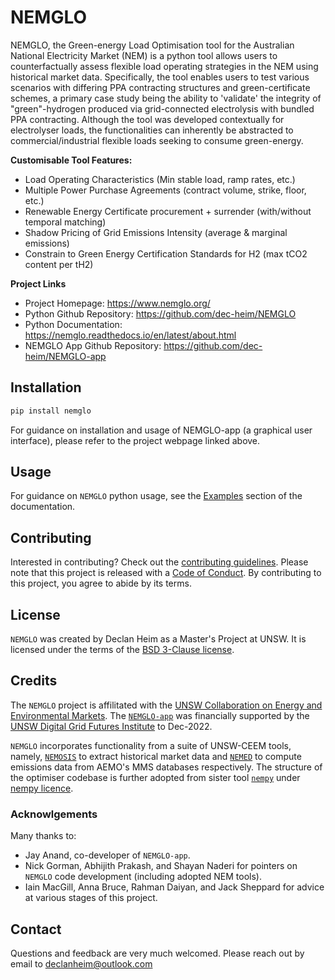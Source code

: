 # NEMGLO
NEMGLO, the Green-energy Load Optimisation tool for the Australian National Electricity Market (NEM) is a python tool allows users to counterfactually assess flexible load operating strategies in the NEM using historical market data. Specifically, the tool enables users to test various scenarios with differing PPA contracting structures and green-certificate schemes, a primary case study being the ability to 'validate' the integrity of "green"-hydrogen produced via grid-connected electrolysis with bundled PPA contracting. Although the tool was developed contextually for electrolyser loads, the functionalities can inherently be abstracted to commercial/industrial flexible loads seeking to consume green-energy. 

**Customisable Tool Features:**
- Load Operating Characteristics (Min stable load, ramp rates, etc.)
- Multiple Power Purchase Agreements (contract volume, strike, floor, etc.)
- Renewable Energy Certificate procurement + surrender (with/without temporal matching)
- Shadow Pricing of Grid Emissions Intensity (average & marginal emissions)
- Constrain to Green Energy Certification Standards for H2 (max tCO2 content per tH2) 

**Project Links**
- Project Homepage: https://www.nemglo.org/
- Python Github Repository: https://github.com/dec-heim/NEMGLO
- Python Documentation: https://nemglo.readthedocs.io/en/latest/about.html
- NEMGLO App Github Repository: https://github.com/dec-heim/NEMGLO-app


## Installation
```bash
pip install nemglo
```
For guidance on installation and usage of NEMGLO-app (a graphical user interface), please refer to the project webpage linked above.

## Usage
For guidance on `NEMGLO` python usage, see the [Examples](https://nemglo.readthedocs.io/en/latest/examples/fundamentals.html) section of the documentation.

## Contributing
Interested in contributing? Check out the [contributing guidelines](CONTRIBUTING.md).
Please note that this project is released with a [Code of Conduct](CONDUCT.md). By contributing to this project, you agree to abide by its terms.

## License
`NEMGLO` was created by Declan Heim as a Master's Project at UNSW. It is licensed under the terms of the [BSD 3-Clause license](LICENSE).

## Credits
The `NEMGLO` project is affilitated with the [UNSW Collaboration on Energy and Environmental Markets](https://www.ceem.unsw.edu.au/). The [`NEMGLO-app`](https://github.com/dec-heim/NEMGLO-app) was financially supported by the [UNSW Digital Grid Futures Institute](https://www.dgfi.unsw.edu.au/) to Dec-2022.

`NEMGLO` incorporates functionality from a suite of UNSW-CEEM tools, namely, [`NEMOSIS`](https://github.com/UNSW-CEEM/NEMOSIS) to extract historical market data and [`NEMED`](https://github.com/UNSW-CEEM/NEMED) to compute emissions data from AEMO's MMS databases respectively. The structure of the optimiser codebase is further adopted from sister tool [`nempy`](https://github.com/UNSW-CEEM/nempy) under [nempy licence](https://github.com/UNSW-CEEM/nempy/blob/master/LICENSE).

### Acknowlgements

Many thanks to:
- Jay Anand, co-developer of `NEMGLO-app`. 
- Nick Gorman, Abhijith Prakash, and Shayan Naderi for pointers on `NEMGLO` code development (including adopted NEM tools).
- Iain MacGill, Anna Bruce, Rahman Daiyan, and Jack Sheppard for advice at various stages of this project.

## Contact
Questions and feedback are very much welcomed. Please reach out by email to [declanheim@outlook.com](mailto:declanheim@outlook.com)
